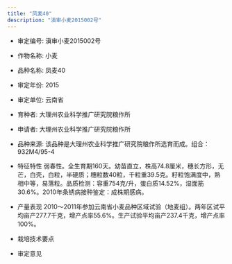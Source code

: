 ```yaml
---
title: "凤麦40"
description: "滇审小麦2015002号"
---
```

* 审定编号:  滇审小麦2015002号

*  作物名称:  小麦

*  品种名称:  凤麦40

*  审定年份:  2015

*  审定单位:  云南省

* 育种者:  大理州农业科学推广研究院粮作所

*  申请者:  大理州农业科学推广研究院粮作所

*  品种来源:  该品种是大理州农业科学推广研究院粮作所选育而成。组合：932M4/95-4

*  特征特性
弱春性。全生育期160天。幼苗直立，株高74.8厘米，穗长方形，无芒，白壳，白粒，半硬质；穗粒数40粒，千粒重39.5克。籽粒饱满度中，熟相中等，易落粒。品质检测：容重754克/升，蛋白质14.52%，湿面筋30.6%。2010年条锈病接种鉴定：成株期感病。

*  产量表现
2010～2011年参加云南省小麦品种区域试验（地麦组）。两年区试平均亩产277.7千克，增产点率55.6%。生产试验平均亩产237.4千克，增产点率100%。

*  栽培技术要点


*  审定意见

